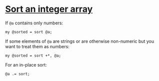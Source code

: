 [1]: http://rosettacode.org/wiki/Sort_an_integer_array

# [Sort an integer array][1]

If `@a` contains only numbers:

```perl6
my @sorted = sort @a;
```


If some elements of `@a` are strings or are otherwise non-numeric but you want to treat them as numbers:

```perl6
my @sorted = sort +*, @a;
```


For an in-place sort:

```perl6
@a .= sort;
```